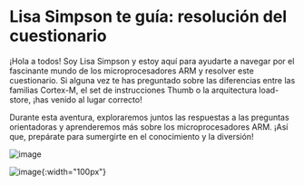# Lisa Simpson te guía: resolución del cuestionario

¡Hola a todos! Soy Lisa Simpson y estoy aquí para ayudarte a navegar por el fascinante mundo de los microprocesadores ARM y resolver este cuestionario. Si alguna vez te has preguntado sobre las diferencias entre las familias Cortex-M, el set de instrucciones Thumb o la arquitectura load-store, ¡has venido al lugar correcto!

Durante esta aventura, exploraremos juntos las respuestas a las preguntas orientadoras y aprenderemos más sobre los microprocesadores ARM. ¡Así que, prepárate para sumergirte en el conocimiento y la diversión!

![image](https://github.com/Kzamudioq/AdM_workspace/assets/138271936/2162ff14-54d6-4734-abef-2d290409e292)

![image](https://github.com/Kzamudioq/AdM_workspace/assets/138271936/2162ff14-54d6-4734-abef-2d290409e292){:width="100px"}


